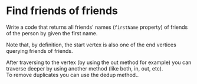 # Find friends of friends

Write a code that returns all friends' names (`firstName` property) of friends of the person by given the first name.

Note that, by definition, the start vertex is also one of the end vertices querying friends of friends.

<div class="hint">After traversing to the vertex (by using the out method for example) you can traverse deeper by using another method (like both, in, out, etc).</div>

<div class="hint">To remove duplicates you can use the dedup method..</div>
